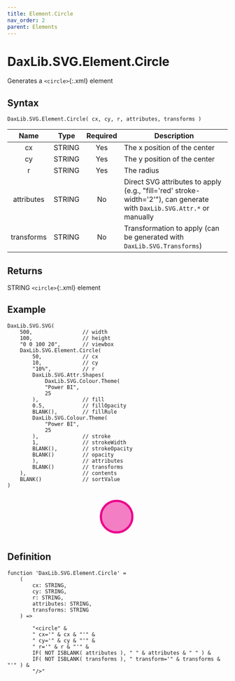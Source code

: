 ```yaml
---
title: Element.Circle
nav_order: 2
parent: Elements
---
```


# DaxLib.SVG.Element.Circle

Generates a `<circle>`{:.xml} element

## Syntax

```dax
DaxLib.SVG.Element.Circle( cx, cy, r, attributes, transforms )
```

| Name       | Type   | Required | Description                                                               |
|:---:|:---:|:---:|---|
| cx         | <span class="type-label string">STRING</span> | Yes      | The x position of the center                                             |
| cy         | <span class="type-label string">STRING</span> | Yes      | The y position of the center                                             |
| r          | <span class="type-label string">STRING</span> | Yes      | The radius                                                               |
| attributes | <span class="type-label string">STRING</span> | No       | Direct SVG attributes to apply (e.g., "fill='red' stroke-width='2'"), can generate with `DaxLib.SVG.Attr.*` or manually |
| transforms | <span class="type-label string">STRING</span> | No       | Transformation to apply (can be generated with `DaxLib.SVG.Transforms`)   |

## Returns

<span class="type-label string">STRING</span> `<circle>`{:.xml} element

## Example

```dax
DaxLib.SVG.SVG(
    500,                // width
    100,                // height
    "0 0 100 20",       // viewbox
    DaxLib.SVG.Element.Circle(
        50,             // cx
        10,             // cy
        "10%",          // r
        DaxLib.SVG.Attr.Shapes(
            DaxLib.SVG.Colour.Theme(
            "Power BI",
            25
        ),              // fill
        0.5,            // fillOpacity
        BLANK(),        // fillRule   
        DaxLib.SVG.Colour.Theme(
            "Power BI",
            25
        ),              // stroke
        1,              // strokeWidth
        BLANK(),        // strokeOpacity
        BLANK()         // opacity
        ),              // attributes
        BLANK()         // transforms
    ),                  // contents
    BLANK()             // sortValue
)
```

<svg width='500' height='100' viewbox= '0 0 100 20' xmlns='http://www.w3.org/2000/svg'><circle cx='50' cy='10' r='10%' fill='#EC008C' fill-opacity='0.5' stroke='#EC008C' stroke-width='1'  /></svg>

## Definition

```dax
function 'DaxLib.SVG.Element.Circle' = 
    (
        cx: STRING,
        cy: STRING,
        r: STRING,
        attributes: STRING,
        transforms: STRING
    ) =>

        "<circle" &
        " cx='" & cx & "'" &
        " cy='" & cy & "'" &
        " r='" & r & "'" &
        IF( NOT ISBLANK( attributes ), " " & attributes & " " ) &
        IF( NOT ISBLANK( transforms ), " transform='" & transforms & "'" ) & 
        "/>"
```